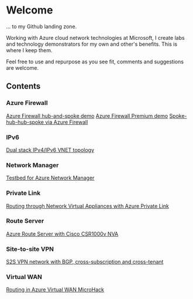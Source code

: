 # Welcome

... to my Github landing zone. 

Working with Azure cloud network technologies at Microsoft, I create labs and technology demonstrators for my own and other's benefits. This is where I keep them. 

Feel free to use and repurpose as you see fit, comments and suggestions are welcome.

## Contents

### Azure Firewall
[Azure Firewall hub-and-spoke demo](https://github.com/mddazure/azurefirewall-hub-spoke-demo)
[Azure Firewall Premium demo](https://github.com/mddazure/azurefirewall-premium-preview)
[Spoke-hub-hub-spoke via Azure Firewall](https://github.com/mddazure/spoke-hub-hub-spoke-demo)
### IPv6
[Dual stack IPv4/IPv6 VNET topology](https://github.com/mddazure/ipv6-in-vnet-bicep)
### Network Manager
[Testbed for Azure Network Manager](https://github.com/mddazure/multiple-vnets-with-vms)
### Private Link
[Routing through Network Virtual Appliances with Azure Private Link](https://github.com/mddazure/azure-privatelink-routing)
### Route Server
[Azure Route Server with Cisco CSR1000v NVA](https://github.com/mddazure/azure-route-server-lab)
### Site-to-site VPN
[S2S VPN network with BGP, cross-subscription and cross-tenant](https://github.com/mddazure/s2s-vpn)
### Virtual WAN
[Routing in Azure Virtual WAN MicroHack](https://github.com/mddazure/azure-vwan-microhack)





